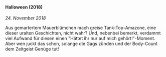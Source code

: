 #### Halloween (2018)

_24. November 2018_

Aus gemartertem Mauerblümchen mach greise Tank-Top-Amazone, eine dieser uralten Geschichten, nicht wahr? Und, nebenbei bemerkt, verdammt viel Aufwand für diesen einen "Hättet ihr nur auf mich gehört!"-Moment. Aber wen juckt das schon, solange die Gags zünden und der Body-Count dem Zeitgeist Genüge tut!
